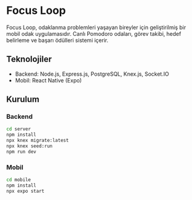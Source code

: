 # Focus Loop

Focus Loop, odaklanma problemleri yaşayan bireyler için geliştirilmiş bir mobil odak uygulamasıdır.
Canlı Pomodoro odaları, görev takibi, hedef belirleme ve başarı ödülleri sistemi içerir.

## Teknolojiler
- Backend: Node.js, Express.js, PostgreSQL, Knex.js, Socket.IO
- Mobil: React Native (Expo)

## Kurulum

### Backend
```bash
cd server
npm install
npx knex migrate:latest
npx knex seed:run
npm run dev
```

### Mobil
```bash
cd mobile
npm install
npx expo start
```
